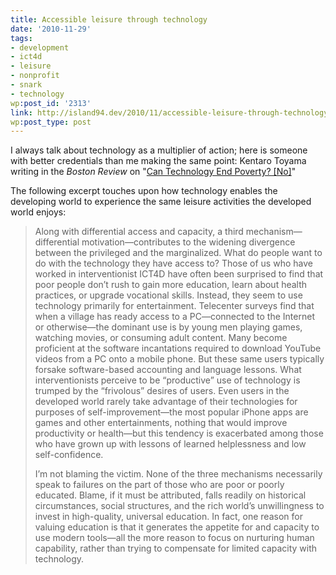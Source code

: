 ```yaml
---
title: Accessible leisure through technology
date: '2010-11-29'
tags:
- development
- ict4d
- leisure
- nonprofit
- snark
- technology
wp:post_id: '2313'
link: http://island94.dev/2010/11/accessible-leisure-through-technology/
wp:post_type: post
---
```


I always talk about technology as a multiplier of action; here is someone with better credentials than me making the same point: Kentaro Toyama writing in the <em>Boston Review</em> on "<a href="http://www.bostonreview.net/BR35.6/toyama.php">Can Technology End Poverty? [No]</a>"

The following excerpt touches upon how technology enables the developing world to experience the same leisure activities the developed world enjoys:
<blockquote>Along with differential access and capacity, a third mechanism—differential motivation—contributes to the widening divergence between the privileged and the marginalized. What do people want to do with the technology they have access to? Those of us who have worked in interventionist ICT4D have often been surprised to find that poor people don’t rush to gain more education, learn about health practices, or upgrade vocational skills. Instead, they seem to use technology primarily for entertainment. Telecenter surveys find that when a village has ready access to a PC—connected to the Internet or otherwise—the dominant use is by young men playing games, watching movies, or consuming adult content. Many become proficient at the software incantations required to download YouTube videos from a PC onto a mobile phone. But these same users typically forsake software-based accounting and language lessons. What interventionists perceive to be “productive” use of technology is trumped by the “frivolous” desires of users. Even users in the developed world rarely take advantage of their technologies for purposes of self-improvement—the most popular iPhone apps are games and other entertainments, nothing that would improve productivity or health—but this tendency is exacerbated among those who have grown up with lessons of learned helplessness and low self-confidence.

I’m not blaming the victim. None of the three mechanisms necessarily speak to failures on the part of those who are poor or poorly educated. Blame, if it must be attributed, falls readily on historical circumstances, social structures, and the rich world’s unwillingness to invest in high-quality, universal education. In fact, one reason for valuing education is that it generates the appetite for and capacity to use modern tools—all the more reason to focus on nurturing human capability, rather than trying to compensate for limited capacity with technology.</blockquote>
